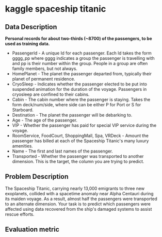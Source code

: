# kaggle spaceship titanic

## Data Description

**Personal records for about two-thirds (~8700) of the passengers, to be used as training data.**

- PassengerId - A unique Id for each passenger. Each Id takes the form gggg_pp where gggg indicates a group the passenger is travelling with and pp is their number within the group. People in a group are often family members, but not always.
- HomePlanet - The planet the passenger departed from, typically their planet of permanent residence.
- CryoSleep - Indicates whether the passenger elected to be put into suspended animation for the duration of the voyage. Passengers in cryosleep are confined to their cabins.
- Cabin - The cabin number where the passenger is staying. Takes the form deck/num/side, where side can be either P for Port or S for Starboard.
- Destination - The planet the passenger will be debarking to.
- Age - The age of the passenger.
- VIP - Whether the passenger has paid for special VIP service during the voyage.
- RoomService, FoodCourt, ShoppingMall, Spa, VRDeck - Amount the passenger has billed at each of the Spaceship Titanic's many luxury amenities.
- Name - The first and last names of the passenger.
- Transported - Whether the passenger was transported to another dimension. This is the target, the column you are trying to predict.

## Problem Description

The Spaceship Titanic, carrying nearly 13,000 emigrants to three new exoplanets, collided with a spacetime anomaly near Alpha Centauri during its maiden voyage. As a result, almost half the passengers were transported to an alternate dimension. Your task is to predict which passengers were affected using data recovered from the ship's damaged systems to assist rescue efforts.

## Evaluation metric

